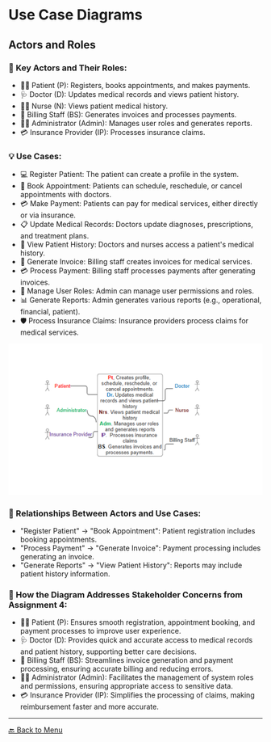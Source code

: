 # Use Case Diagrams 

## Actors and Roles
### 👤 Key Actors and Their Roles:
- 👩‍⚕️ Patient (P): Registers, books appointments, and makes payments.
- 🩺 Doctor (D): Updates medical records and views patient history.
- 🧑‍⚕️ Nurse (N): Views patient medical history.
- 💼 Billing Staff (BS): Generates invoices and processes payments.
- 🧑‍💼 Administrator (Admin): Manages user roles and generates reports.
- 💳 Insurance Provider (IP): Processes insurance claims.


### 💡 Use Cases:
- 💻 Register Patient: The patient can create a profile in the system.
- 📅 Book Appointment: Patients can schedule, reschedule, or cancel appointments with doctors.
- 💳 Make Payment: Patients can pay for medical services, either directly or via insurance.
- 📋 Update Medical Records: Doctors update diagnoses, prescriptions, and treatment plans.
- 📖 View Patient History: Doctors and nurses access a patient's medical history.
- 💸 Generate Invoice: Billing staff creates invoices for medical services.
- 💳 Process Payment: Billing staff processes payments after generating invoices.
- 🔑 Manage User Roles: Admin can manage user permissions and roles.
- 📊 Generate Reports: Admin generates various reports (e.g., operational, financial, patient).
- 🛡️ Process Insurance Claims: Insurance providers process claims for medical services.

![image alt](https://github.com/NkosiMbele2/Hospital-Information-Management-System/blob/d742e7fe2dc901f8c02905795a1531e1cb5d2253/HIMS.png)
  
### 🔄 Relationships Between Actors and Use Cases:
- "Register Patient" → "Book Appointment": Patient registration includes booking appointments.
- "Process Payment" → "Generate Invoice": Payment processing includes generating an invoice.
- "Generate Reports" → "View Patient History": Reports may include patient history information.

### 📌 How the Diagram Addresses Stakeholder Concerns from Assignment 4:
- 👩‍⚕️ Patient (P): Ensures smooth registration, appointment booking, and payment processes to improve user experience.
- 🩺 Doctor (D): Provides quick and accurate access to medical records and patient history, supporting better care decisions.
- 💼 Billing Staff (BS): Streamlines invoice generation and payment processing, ensuring accurate billing and reducing errors.
- 🧑‍💼 Administrator (Admin): Facilitates the management of system roles and permissions, ensuring appropriate access to sensitive data.
- 💳 Insurance Provider (IP): Simplifies the processing of claims, making reimbursement faster and more accurate.

________________________ 

[🔙 Back to Menu](./TestAndUseCaseDocument.md)  
